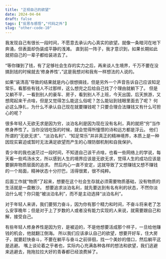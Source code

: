 ```yaml
---
title: "正视自己的欲望"
date: 2024-04-04
draft: false
tags: ["反思与感悟","代码之外"]
slug: "other-code-10"
---
```


我发现自己有很长一段时间，不愿意去承认内心真实的欲望。就像一条暗河在地下奔涌，但表面却伪装成平静的浅滩。
直到前一阵子，我才意识到，如果长期如此就把自己的一辈子都给装进去了。

“等你赚到了钱，有了足够社会生存的实力之后，再来谈人生境界，千万不要在没搞到钱的时候就去‘修身养性’，”这是我想对和我有一样想法的人说的。

如果“装清高”导致的结果就是内心很想搞钱，但是另外一个声音告诉自己应该知足常乐，看那些有钱人不过那样，这么想完之后给自己找了个理由就躺下了。
但是又躺不平，一看到别人的豪车、房子，看到别人不上班，今天出国，后天旅游，又想爬起来干点啥，但是又觉得怎么能这么俗呢？怎么能钻到钱眼里面去了呢？
何必这么挣扎，为什么不承认自己现在就要赚钱呢？只要合理合法赚钱又有什么可担心的呢？

很多年轻人无欲无求是因为穷，淡泊名利是因为现在没有名利，真的就把“穷”当作修身养性了。当你没钱吃饭的时候，就会觉得所憧憬的诗和远方都是浮云。
他们所谓的“无欲无求”、“淡泊名利”、“知足常乐”并非真正的精神境界，本质上是一种因现实窘迫或暂时无法满足欲望而产生的心理防御机制和自我保护。

青少年的我也迷茫过一段时间，不知道自己该干点啥，也看一些网络上的学说，每天看一些鸡汤水文，所以感到人生的境界应该是无欲无求，觉得人生的成功应该是要摒弃物质层面的追求。
然后内心一直不安定，这就导致了又想赚钱又想不赚钱的一个局面，精神状态十分拧巴，活得很累，很不纯粹。

后面工作就“物质”了起来，想要在这个社会生存就必须需要物质基础，没有物质的生活就是一盘散沙。
想要追求淡泊名利，就先要达到有名有利的状态，不然你淡泊什么呢？你只能“被淡泊名利”，而不是主动选择“淡泊名利”。

对于年轻人来讲，我们要努力奋斗，因为你有那个精力和时间，不奋斗将来老了怎么安享晚年；但是对于上了岁数的人或者没有能力实现的人来说，就需要跟自己和解，接受自己。

有些年轻人修身养性是因为穷，是被迫的，不是他想要活成那个样子，一旦给他赚钱的机会，他就翻江倒海。
所以我们应该承认自己的欲望，想要开好车，住大房子，就要赶快奋斗，不要在躺平与奋斗之前徘徊，找一个美妙的借口，然后躺平这是逃避。
嘴上谈论着之乎者也，实际内心充满各种各样的想法和欲望，我们逃避来逃避去，拖拖拉拉大好的青春都已经浪费掉了。
